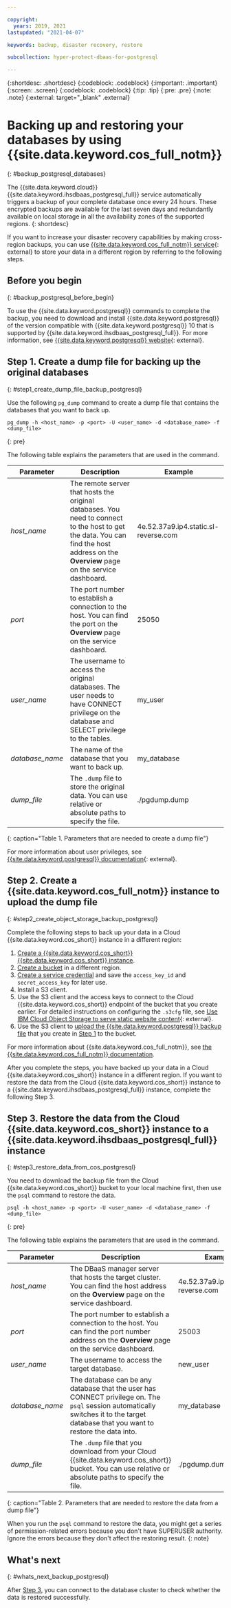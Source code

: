 ```yaml
---

copyright:
  years: 2019, 2021
lastupdated: "2021-04-07"

keywords: backup, disaster recovery, restore

subcollection: hyper-protect-dbaas-for-postgresql

---
```


{:shortdesc: .shortdesc}
{:codeblock: .codeblock}
{:important: .important}
{:screen: .screen}
{:codeblock: .codeblock}
{:tip: .tip}
{:pre: .pre}
{:note: .note}
{:external: target="_blank" .external}

# Backing up and restoring your databases by using {{site.data.keyword.cos_full_notm}}
{: #backup_postgresql_databases}

The {{site.data.keyword.cloud}} {{site.data.keyword.ihsdbaas_postgresql_full}} service automatically triggers a backup of your complete database once every 24 hours. These encrypted backups are available for the last seven days and redundantly available on local storage in all the availability zones of the supported regions.
{: shortdesc}

If you want to increase your disaster recovery capabilities by making cross-region backups, you can use [{{site.data.keyword.cos_full_notm}} service](https://cloud.ibm.com/catalog/services/cloud-object-storage){: external} to store your data in a different region by referring to the following steps.

## Before you begin
{: #backup_postgresql_before_begin}

To use the {{site.data.keyword.postgresql}} commands to complete the backup, you need to download and install {{site.data.keyword.postgresql}} of the version compatible with {{site.data.keyword.postgresql}} 10 that is supported by {{site.data.keyword.ihsdbaas_postgresql_full}}. For more information, see [{{site.data.keyword.postgresql}} website](https://www.postgresql.org/download/){: external}.

## Step 1. Create a dump file for backing up the original databases
{: #step1_create_dump_file_backup_postgresql}

Use the following `pg_dump` command to create a dump file that contains the databases that you want to back up.

```
pg_dump -h <host_name> -p <port> -U <user_name> -d <database_name> -f <dump_file>
```
{: pre}

The following table explains the parameters that are used in the command.

|Parameter|Description|Example|
|---------|-----------|-------|
|*host_name*|The remote server that hosts the original databases. You need to connect to the host to get the data. You can find the host address on the **Overview** page on the service dashboard.|4e.52.37a9.ip4.static.sl-reverse.com|
|*port*|The port number to establish a connection to the host. You can find the port on the **Overview** page on the service dashboard.|25050|
|*user_name*|The username to access the original databases. The user needs to have CONNECT privilege on the database and SELECT privilege to the tables.|my_user|
|*database_name*|The name of the database that you want to back up.|my_database|
|*dump_file*|The `.dump` file to store the original data. You can use relative or absolute paths to specify the file.|./pgdump.dump|
{: caption="Table 1. Parameters that are needed to create a dump file"}

For more information about user privileges, see [{{site.data.keyword.postgresql}} documentation](https://www.postgresql.org/docs/10/sql-grant.html){: external}.

## Step 2. Create a {{site.data.keyword.cos_full_notm}} instance to upload the dump file
{: #step2_create_object_storage_backup_postgresql}

Complete the following steps to back up your data in a Cloud {{site.data.keyword.cos_short}} instance in a different region:

1. [Create a {{site.data.keyword.cos_short}} {{site.data.keyword.cos_short}} instance](/docs/cloud-object-storage?topic=cloud-object-storage-provision).
2. [Create a bucket](/docs/cloud-object-storage?topic=cloud-object-storage-endpoints#endpoints-region) in a different region.
3. [Create a service credential](/docs/cloud-object-storage?topic=cloud-object-storage-service-credentials) and save the `access_key_id` and `secret_access_key` for later use.
4. Install a S3 client.
5. Use the S3 client and the access keys to connect to the Cloud {{site.data.keyword.cos_short}} endpoint of the bucket that you create earlier. For detailed instructions on configuring the `.s3cfg` file, see [Use IBM Cloud Object Storage to serve static website content](https://www.ibm.com/cloud/blog/static-websites-cloud-object-storage-cos){: external}.
6. Use the S3 client to [upload the {{site.data.keyword.postgresql}} backup file](/docs/cloud-object-storage?topic=cloud-object-storage-upload) that you create in [Step 1](#step1_create_dump_file_backup_postgresql) to the bucket.

For more information about {{site.data.keyword.cos_full_notm}}, see [the {{site.data.keyword.cos_full_notm}} documentation](/docs/cloud-object-storage?topic=cloud-object-storage-getting-started-cloud-object-storage). 

After you complete the steps, you have backed up your data in a Cloud {{site.data.keyword.cos_short}} instance in a different region. If you want to restore the data from the Cloud {{site.data.keyword.cos_short}} instance to a {{site.data.keyword.ihsdbaas_postgresql_full}} instance, complete the following Step 3.

## Step 3. Restore the data from the Cloud {{site.data.keyword.cos_short}} instance to a {{site.data.keyword.ihsdbaas_postgresql_full}} instance
{: #step3_restore_data_from_cos_postgresql}

You need to download the backup file from the Cloud {{site.data.keyword.cos_short}} bucket to your local machine first, then use the `psql` command to restore the data.

```
psql -h <host_name> -p <port> -U <user_name> -d <database_name> -f <dump_file>
```
{: pre}

The following table explains the parameters that are used in the command.

|Parameter|Description|Example|
|---------|-----------|-------|
|*host_name*|The DBaaS manager server that hosts the target cluster. You can find the host address on the **Overview** page on the service dashboard.|4e.52.37a9.ip4.static.sl-reverse.com|
|*port*|The port number to establish a connection to the host. You can find the port number address on the **Overview** page on the service dashboard.|25003|
|*user_name*|The username to access the target database.|new_user|
|*database_name*|The database can be any database that the user has CONNECT privilege on. The `psql` session automatically switches it to the target database that you want to restore the data into.|my_database|
|*dump_file*|The `.dump` file that you download from your Cloud {{site.data.keyword.cos_short}} bucket. You can use relative or absolute paths to specify the file.|./pgdump.dump|
{: caption="Table 2. Parameters that are needed to restore the data from a dump file"}

When you run the `psql` command to restore the data, you might get a series of permission-related errors because you don't have SUPERUSER authority. Ignore the errors because they don't affect the restoring result.
{: note}

## What's next
{: #whats_next_backup_postgresql}

After [Step 3](#step3_restore_data_from_cos_postgresql), you can connect to the database cluster to check whether the data is restored successfully.
